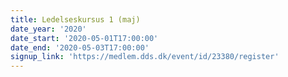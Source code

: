 ```yaml
---
title: Ledelseskursus 1 (maj)
date_year: '2020'
date_start: '2020-05-01T17:00:00'
date_end: '2020-05-03T17:00:00'
signup_link: 'https://medlem.dds.dk/event/id/23380/register'
---
```


